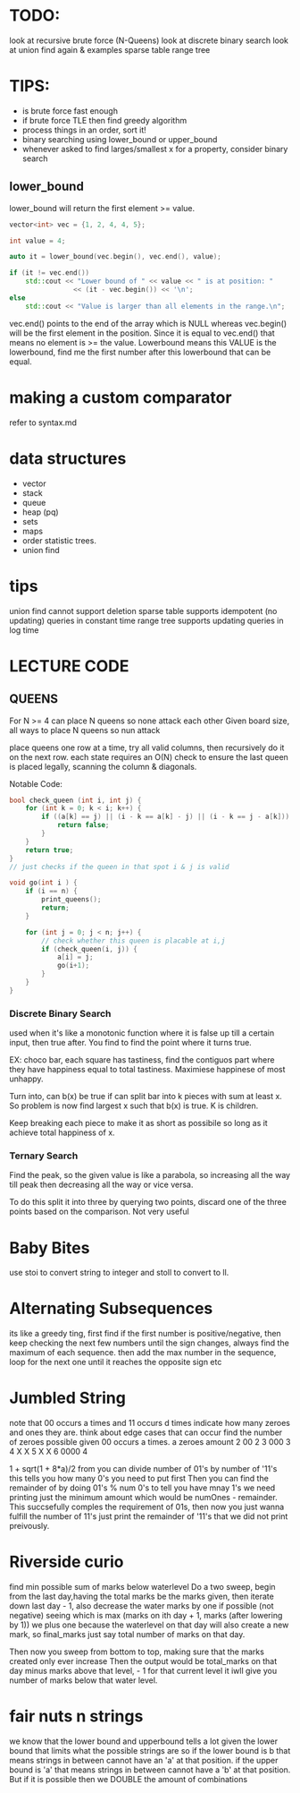# TODO:
look at recursive brute force (N-Queens)
look at discrete binary search
look at union find again & examples
sparse table
range tree

# TIPS:
- is brute force fast enough
- if brute force TLE then find greedy algorithm
- process things in an order, sort it!
- binary searching using lower_bound or upper_bound
- whenever asked to find larges/smallest x for a property, consider binary search

## lower_bound
lower_bound will return the first element >= value.

```cpp
vector<int> vec = {1, 2, 4, 4, 5};

int value = 4;

auto it = lower_bound(vec.begin(), vec.end(), value);

if (it != vec.end())
    std::cout << "Lower bound of " << value << " is at position: " 
                << (it - vec.begin()) << '\n';
else
    std::cout << "Value is larger than all elements in the range.\n";
```

vec.end() points to the end of the array which is NULL whereas vec.begin() will be the first element in the position. Since it is equal to vec.end() that means no element is >= the value. Lowerbound means this VALUE is the lowerbound, find me the first number after this lowerbound that can be equal.

# making a custom comparator
refer to syntax.md

# data structures
- vector
- stack
- queue
- heap (pq)
- sets
- maps
- order statistic trees.
- union find

# tips
union find cannot support deletion
sparse table supports idempotent (no updating) queries in constant time
range tree supports updating queries in log time

# LECTURE CODE
## QUEENS
For N >= 4 can place N queens so none attack each other
Given board size, all ways to place N queens so nun attack

place queens one row at a time, try all valid columns, then recursively do it on the next row.
each state requires an O(N) check to ensure the last queen is placed legally, scanning the column & diagonals.

Notable Code:
```cpp
bool check_queen (int i, int j) {
    for (int k = 0; k < i; k++) {
        if ((a[k] == j) || (i - k == a[k] - j) || (i - k == j - a[k])) {
            return false;
        }
    }
    return true;
}
// just checks if the queen in that spot i & j is valid

void go(int i ) {
    if (i == n) {
        print_queens();
        return;
    }

    for (int j = 0; j < n; j++) {
        // check whether this queen is placable at i,j 
        if (check_queen(i, j)) {
            a[i] = j;
            go(i+1);
        }
    }
}
```

### Discrete Binary Search
used when it's like a monotonic function
where it is false up till a certain input, then true after.
You find to find the point where it turns true.

EX: choco bar, each square has tastiness, find the contiguos part where they have happiness equal to total tastiness. Maximiese happinese of most unhappy.

Turn into, can b(x) be true if can split bar into k pieces with sum at least x. So problem is now find largest x such that b(x) is true. K is children.

Keep breaking each piece to make it as short as possibile so long as it achieve total happiness of x.

### Ternary Search
Find the peak, so the given value is like a parabola, so increasing all the way till peak then decreasing all the way or vice versa.

To do this split it into three by querying two points, discard one of the three points based on the comparison.
Not very useful

# Baby Bites
use stoi to convert string to integer and stoll to convert to ll.

# Alternating Subsequences
its like a greedy ting,
first find if the first number is positive/negative, then 
keep checking the next few numbers until the sign changes, always find the maximum of each sequence.
then add the max number in the sequence, loop for the next one until it reaches the opposite sign etc

# Jumbled String
note that 00 occurs a times and 11 occurs d times indicate how many zeroes and ones they are.
think about edge cases that can occur
find the number of zeroes possible given 00 occurs a times.
a zeroes amount
2 00 2
3 000 3
4 X X
5 X X
6 0000 4

1 + sqrt(1 + 8*a)/2
from you can divide number of  01's by number of '11's this tells you how many 0's you need to put first
Then you can find the remainder of by doing 01's % num 0's to tell you have mnay 1's we need printing just the minimum amount which
would be numOnes - remainder.
This succsefully comples the requirement of 01s, then now  you just wanna fulfill the number of 11's
just print the remainder of '11's that we did not print preivously.

# Riverside curio
find min possible sum of marks below waterlevel
Do a two sweep,
begin from the last day,having the total marks be the marks given,
then iterate down last day - 1, also decrease the water marks by one if possible (not negative)
seeing which is max (marks on ith day + 1, marks (after lowering by 1)) we plus one because the waterlevel on that day
will also create a new mark, so final_marks just say total number of marks on that day.

Then now you sweep from bottom to top, making sure that the marks created only ever increase
Then the output would be total_marks on that day minus marks above that level, - 1 for that current level
it iwll give you number of marks below that water level.

# fair nuts n strings
we know that the lower bound and upperbound tells a lot
given the lower bound that limits what the possible strings are
so if the lower bound is b that means strings in between cannot have an 'a' at that position.
if the upper bound is 'a' that means strings in between cannot have a 'b' at that position.
But if it is possible then we DOUBLE the amount of combinations

